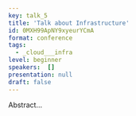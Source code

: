 ```yaml
---
key: talk_5
title: 'Talk about Infrastructure'
id: 0MXH99ApNY9xyeurYCmA
format: conference
tags:
  - _cloud___infra
level: beginner
speakers:  []
presentation: null
draft: false
---
```

Abstract...
